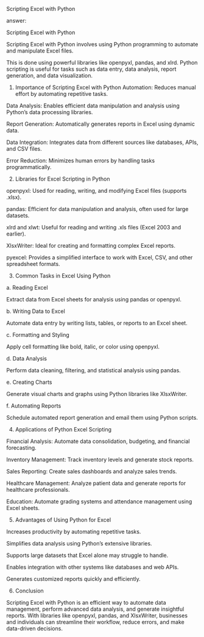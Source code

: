 Scripting Excel with Python

answer:

Scripting Excel with Python

Scripting Excel with Python involves using Python programming to automate and manipulate Excel files.
 
This is done using powerful libraries like openpyxl, pandas, and xlrd. Python scripting is useful for tasks such as data entry, data analysis, report generation, and data visualization.


1. Importance of Scripting Excel with Python
Automation: Reduces manual effort by automating repetitive tasks.

Data Analysis: Enables efficient data manipulation and analysis using Python’s data processing libraries.

Report Generation: Automatically generates reports in Excel using dynamic data.

Data Integration: Integrates data from different sources like databases, APIs, and CSV files.

Error Reduction: Minimizes human errors by handling tasks programmatically.

2. Libraries for Excel Scripting in Python

openpyxl: Used for reading, writing, and modifying Excel files (supports .xlsx).

pandas: Efficient for data manipulation and analysis, often used for large datasets.

xlrd and xlwt: Useful for reading and writing .xls files (Excel 2003 and earlier).

XlsxWriter: Ideal for creating and formatting complex Excel reports.

pyexcel: Provides a simplified interface to work with Excel, CSV, and other spreadsheet formats.

3. Common Tasks in Excel Using Python

a. Reading Excel 

Extract data from Excel sheets for analysis using pandas or openpyxl.

b. Writing Data to Excel

Automate data entry by writing lists, tables, or reports to an Excel sheet.

c. Formatting and Styling

Apply cell formatting like bold, italic, or color using openpyxl.

d. Data Analysis

Perform data cleaning, filtering, and statistical analysis using pandas.

e. Creating Charts

Generate visual charts and graphs using Python libraries like XlsxWriter.

f. Automating Reports

Schedule automated report generation and email them using Python scripts.

4. Applications of Python Excel Scripting

Financial Analysis: Automate data consolidation, budgeting, and financial forecasting.

Inventory Management: Track inventory levels and generate stock reports.

Sales Reporting: Create sales dashboards and analyze sales trends.

Healthcare Management: Analyze patient data and generate reports for healthcare professionals.

Education: Automate grading systems and attendance management using Excel sheets.

5. Advantages of Using Python for Excel

Increases productivity by automating repetitive tasks.

Simplifies data analysis using Python’s extensive libraries.

Supports large datasets that Excel alone may struggle to handle.

Enables integration with other systems like databases and web APIs.

Generates customized reports quickly and efficiently.

6. Conclusion

Scripting Excel with Python is an efficient way to automate data management, perform advanced data analysis, and generate insightful reports. With libraries like openpyxl, pandas, and XlsxWriter, businesses and individuals can streamline their workflow, reduce errors, and make data-driven decisions.